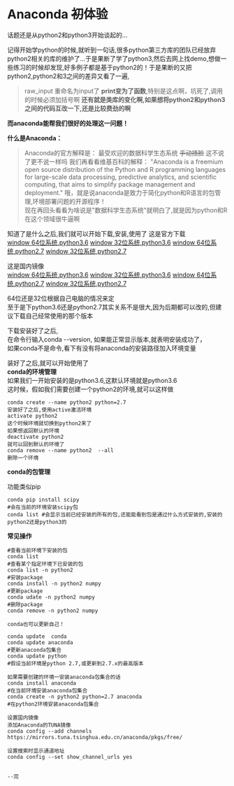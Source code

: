 # Anaconda <del>初</del>体验

话题还是从python2和python3开始谈起的...

记得开始学python的时候,就听到一句话,很多python第三方库的团队已经放弃python2相关的库的维护了...于是果断了学了python3,然后去网上找demo,想做一些练习的时候却发现,好多例子都是基于python2的！于是果断的又把python2,python2和3之间的差异又看了一遍,  
>raw_input 重命名为input了
>**print变为了函数**,特别是这点啊，坑死了,调用的时候必须加括号啊 
>**还有就是类库的变化啊,如果想将python2和python3之间的代码互改一下,还是比较费劲的啊**

**而anaconda能帮我们很好的处理这一问题！**

**什么是Anaconda：**
> Anaconda的官方解释是：
> 最受欢迎的数据科学生态系统
> <del>手动捂脸</del>
> 这不说了更不说一样吗
> 我们再看看维基百科的解释：
>"Anaconda is a freemium open source distribution of the Python and R programming languages for large-scale data processing, predictive analytics, and scientific computing, that aims to simplify package management and deployment."
>哦，就是说anaconda是致力于简化python和R语言的包管理,环境部署问题的开源程序！   
>现在再回头看看为啥说是"数据科学生态系统"就明白了,就是因为python和R在这个领域很牛逼啊

知道了是什么之后,我们就可以开始下载,安装,使用了 
这是官方下载   
[window 64位系统,python3.6](https://repo.continuum.io/archive/Anaconda3-4.4.0-Windows-x86_64.exe)
[window 32位系统,python3.6](https://repo.continuum.io/archive/Anaconda3-4.4.0-Windows-x86.exe)
[window 64位系统,python2.7](https://repo.continuum.io/archive/Anaconda2-4.4.0-Windows-x86_64.exe)
[window 32位系统,python2.7](https://repo.continuum.io/archive/Anaconda2-4.4.0-Windows-x86.exe)

这是国内镜像  
[window 64位系统,python3.6](https://mirrors.tuna.tsinghua.edu.cn/anaconda/miniconda/Miniconda3-latest-Windows-x86_64.exe)
[window 32位系统,python3.6](https://mirrors.tuna.tsinghua.edu.cn/anaconda/miniconda/Miniconda3-latest-Windows-x86.exe)
[window 64位系统,python2.7](https://mirrors.tuna.tsinghua.edu.cn/anaconda/miniconda/Miniconda2-latest-Windows-x86_64.exe)
[window 32位系统,python2.7](https://mirrors.tuna.tsinghua.edu.cn/anaconda/miniconda/Miniconda2-latest-Windows-x86.exe)  

64位还是32位根据自己电脑的情况来定  
至于是下python3.6还是python2.7其实关系不是很大,因为后期都可以改的,但建议下载自己经常使用的那个版本  

下载安装好了之后,  
在命令行输入conda --version,
如果能正常显示版本,就表明安装成功了，  
如果conda不是命令,看下有没有将anaconda的安装路径加入环境变量  

装好了之后,就可以开始使用了  
**conda的环境管理**  
如果我们一开始安装的是python3.6,这默认环境就是python3.6  
这时候，假如我们需要创建一个python2的环境,就可以这样做  

	conda create --name python2 python=2.7
	安装好了之后,使用active激活环境  
	activate python2  
	这个时候环境就切换到python2来了  
	如果想返回默认的环境  
	deactivate python2  
	就可以回到默认的环境了  
	conda remove --name python2  --all
	删除一个环境  
**conda的包管理**  

功能类似pip

	conda pip install scipy
	#会在当前的环境安装scipy包
	conda list #会显示当前已经安装的所有的包,还能能看到包是通过什么方式安装的,安装的python2还是python3的


**常见操作**  

	#查看当前环境下安装的包
	conda list  
	#查看某个指定环境下已安装的包
	conda list -n python2
	#安装package  
	conda install -n python2 numpy  
	#更新package  
	conda udate -n python2 numpy  
	#删除package  
	conda remove -n python2 numpy  

	conda也可以更新自己！
	
	conda update  conda  
	conda update anaconda
	#更新anaconda包集合   
	conda update python
	#假设当前环境是python 2.7,或更新到2.7.x的最高版本

	如果需要创建的环境一安装anaconda包集合的话  
	conda install anaconda
	#在当前环境安装anaconda包集合
	conda create -n python2 python=2.7 anaconda
	#在python2环境安装anaconda包集合  
	
	设置国内镜像  
	添加Anaconda的TUNA镜像
	conda config --add channels https://mirrors.tuna.tsinghua.edu.cn/anaconda/pkgs/free/
		
	设置搜索时显示通道地址
	conda config --set show_channel_urls yes

	
	--完






